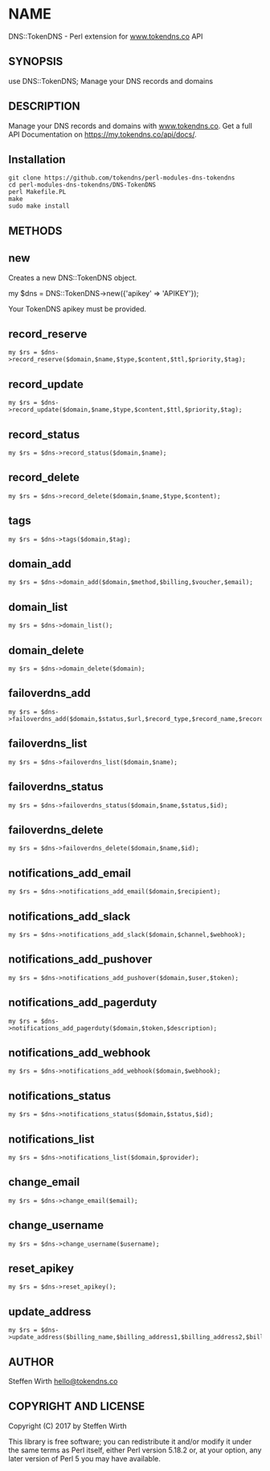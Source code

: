 NAME
=============

DNS::TokenDNS - Perl extension for www.tokendns.co API

SYNOPSIS
-------

  use DNS::TokenDNS;
  Manage your DNS records and domains

DESCRIPTION
-------

Manage your DNS records and domains with www.tokendns.co. Get a full API Documentation on https://my.tokendns.co/api/docs/.

Installation
-------

```
git clone https://github.com/tokendns/perl-modules-dns-tokendns
cd perl-modules-dns-tokendns/DNS-TokenDNS
perl Makefile.PL
make
sudo make install
```

METHODS
-------

new
-------

Creates a new DNS::TokenDNS object.

  my $dns = DNS::TokenDNS->new({'apikey' => 'APIKEY'});

Your TokenDNS apikey must be provided.

record_reserve
-------

```
my $rs = $dns->record_reserve($domain,$name,$type,$content,$ttl,$priority,$tag);
```

record_update
-------

```
my $rs = $dns->record_update($domain,$name,$type,$content,$ttl,$priority,$tag);
```

record_status
-------

```
my $rs = $dns->record_status($domain,$name);
```

record_delete
-------

```
my $rs = $dns->record_delete($domain,$name,$type,$content);
```

tags
-------

```
my $rs = $dns->tags($domain,$tag);
```

domain_add
-------

```
my $rs = $dns->domain_add($domain,$method,$billing,$voucher,$email);
```

domain_list
-------

```
my $rs = $dns->domain_list();
```

domain_delete
-------

```
my $rs = $dns->domain_delete($domain);
```

failoverdns_add
-------

```
my $rs = $dns->failoverdns_add($domain,$status,$url,$record_type,$record_name,$record_content,$record_original,$response_type,$response_content,$retry);
```

failoverdns_list
-------

```
my $rs = $dns->failoverdns_list($domain,$name);
```

failoverdns_status
-------

```
my $rs = $dns->failoverdns_status($domain,$name,$status,$id);
```

failoverdns_delete
-------

```
my $rs = $dns->failoverdns_delete($domain,$name,$id);
```

notifications_add_email
-------

```
my $rs = $dns->notifications_add_email($domain,$recipient);
```

notifications_add_slack
-------

```
my $rs = $dns->notifications_add_slack($domain,$channel,$webhook);
```

notifications_add_pushover
-------

```
my $rs = $dns->notifications_add_pushover($domain,$user,$token);
```

notifications_add_pagerduty
-------

```
my $rs = $dns->notifications_add_pagerduty($domain,$token,$description);
```

notifications_add_webhook
-------

```
my $rs = $dns->notifications_add_webhook($domain,$webhook);
```

notifications_status
-------

```
my $rs = $dns->notifications_status($domain,$status,$id);
```

notifications_list
-------

```
my $rs = $dns->notifications_list($domain,$provider);
```

change_email
-------

```
my $rs = $dns->change_email($email);
```

change_username
-------

```
my $rs = $dns->change_username($username);
```

reset_apikey
-------

```
my $rs = $dns->reset_apikey();
```

update_address
-------

```
my $rs = $dns->update_address($billing_name,$billing_address1,$billing_address2,$billing_city,$billing_zip,$billing_country);
```

AUTHOR
-------

Steffen Wirth <hello@tokendns.co>

COPYRIGHT AND LICENSE
-------

Copyright (C) 2017 by Steffen Wirth

This library is free software; you can redistribute it and/or modify
it under the same terms as Perl itself, either Perl version 5.18.2 or,
at your option, any later version of Perl 5 you may have available.

